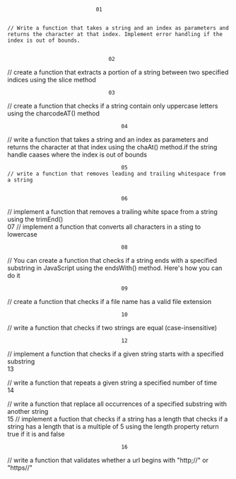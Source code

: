                                 01


    // Write a function that takes a string and an index as parameters and returns the character at that index. Implement error handling if the index is out of bounds.


                                    02


   //  create a function that extracts a portion of a string between two specified indices using the slice method



                                    03
 // create a function that checks if a string contain only uppercase letters using the charcodeAT() method


                                        04
// write a function that takes a string and an index as parameters and returns the character at that index  using the chaAt() method.if the string handle caases where the index is out of bounds



                                        05
    // write a function that removes leading and trailing whitespace from a string


                                        06
 // implement a function that removes a trailing white space from a string using the trimEnd()                                    
                                        07
// implement a function that converts all characters  in a sting to lowercase



                                        08

   
//  You can create a function that checks if a string ends with a specified substring in JavaScript using the endsWith() method. Here's how you can do it


                                        09



  // create a function that checks if a file name has a valid file extension



                                        10           
   // write a function that checks if two strings are equal (case-insensitive)                                     

                                        12

// implement a function that checks if a given string starts with a specified substring                                      
                                        13

 // write a function that repeats a given string a specified number of time                                       
                                        14

  // write a function that replace all occurrences of a specified substring with another string                                      
                                        15
   // implement a fuction that checks if a string has a length that checks if a string has a length that  is a multiple of 5 using the length property return true if it is  and false 


                                        16
// write a function that validates whether a url begins with "http;//" or "https//"
